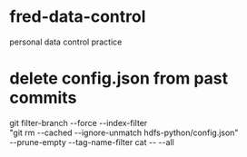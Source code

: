 # fred-data-control
personal data control practice


# delete config.json from past commits
git filter-branch --force --index-filter \
  "git rm --cached --ignore-unmatch hdfs-python/config.json" \
  --prune-empty --tag-name-filter cat -- --all